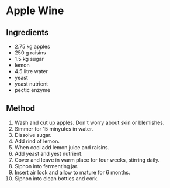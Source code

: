 # Apple Wine

## Ingredients

- 2.75 kg apples
- 250 g raisins
- 1.5 kg sugar
- lemon
- 4.5 litre water
- yeast
- yeast nutrient
- pectic enzyme

## Method

1. Wash and cut up apples. Don't worry about skin or blemishes.
2. Simmer for 15 minyutes in water.
3. Dissolve sugar.
4. Add rind of lemon.
5. When cool add lemon juice and raisins.
6. Add yeast and yest nutrient.
7. Cover and leave in warm place for four weeks, stirring daily.
8. Siphon into fermenting jar.
9. Insert air lock and allow to mature for 6 months.
10. Siphon into clean bottles and cork.
